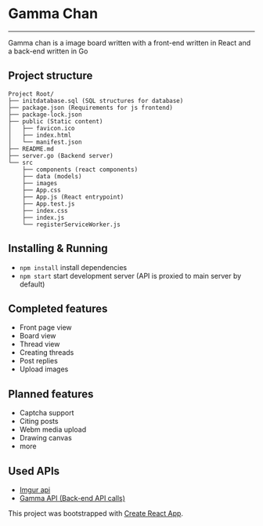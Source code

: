 # Gamma Chan

---

Gamma chan is a image board written with a front-end written in React and a back-end written in Go

## Project structure

```
Project Root/
├── initdatabase.sql (SQL structures for database)
├── package.json (Requirements for js frontend)
├── package-lock.json
├── public (Static content)
│   ├── favicon.ico
│   ├── index.html
│   └── manifest.json
├── README.md 
├── server.go (Backend server)
└── src
    ├── components (react components)
    ├── data (models)
    ├── images 
    ├── App.css 
    ├── App.js (React entrypoint)
    ├── App.test.js
    ├── index.css
    ├── index.js
    └── registerServiceWorker.js
```

## Installing & Running
* `npm install` install dependencies
* `npm start`   start development server (API is proxied to main server by default)

## Completed features

* Front page view
* Board view
* Thread view
* Creating threads
* Post replies
* Upload images

## Planned features

* Captcha support
* Citing posts
* Webm media upload
* Drawing canvas
* more

## Used APIs
* [Imgur api](https://apidocs.imgur.com/)
* [Gamma API (Back-end API calls)](https://documenter.getpostman.com/view/3987217/gamma/RW1UP3eg)


This project was bootstrapped with [Create React App](https://github.com/facebookincubator/create-react-app).

